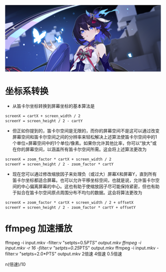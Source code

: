 <img src="./seele.png">

# 坐标系转换

- 从笛卡尔坐标转换到屏幕坐标的基本算法是
```
screenX = cartX + screen_width / 2
screenY = screen_height / 2 - cartY
```
-  但正如你提到的，笛卡尔空间是无限的，而你的屏幕空间不是这可以通过改变屏幕空间和笛卡尔空间之间的分辨率来轻松解决上述算法使笛卡尔空间中的1个单位=屏幕空间中的1个单位/像素。如果你允许其他比率，你可以“放大”或在你的屏幕空间，以涵盖所有笛卡尔空间所需。这会将上述算法更改为
```
screenX = zoom_factor * cartX + screen_width / 2
screenY = screen_height / 2 - zoom_factor * cartY
```

- 现在您可以通过修改缩放因子来处理负（或过大）屏幕X和屏幕Y，直到所有笛卡尔坐标都适合屏幕。也可以允许平移坐标空间，也就是说，允许笛卡尔空间的中心偏离屏幕的中心。这也有助于使缩放因子尽可能保持紧密，但也有助于拟合在笛卡尔空间原点周围分布不均匀的数据。这会将算法更改为
```
screenX = zoom_factor * cartX + screen_width / 2 + offsetX
screenY = screen_height / 2 - zoom_factor * cartY + offsetY
```


# ffmpeg 加速播放
ffmpeg -i input.mkv -filter:v "setpts=0.5*PTS" output.mkv
ffmpeg -i input.mkv -r 16 -filter:v "setpts=0.25*PTS" output.mkv
ffmpeg -i input.mkv -filter:v "setpts=2.0*PTS" output.mkv
2倍速 4倍速 0.5倍速

n(倍速)/10
